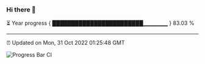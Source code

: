### Hi there 👋

⏳ Year progress { ████████████████████████▁▁▁▁▁▁ } 83.03 %

---

⏰ Updated on Mon, 31 Oct 2022 01:25:48 GMT

![Progress Bar CI](https://github.com/liununu/liununu/workflows/Progress%20Bar%20CI/badge.svg)
